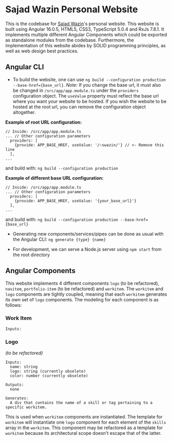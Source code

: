 # Sajad Wazin Personal Website

This is the codebase for [Sajad Wazin](https://linkedin.ca/in/sajad-wazin)'s personal website. 
This website is built using Angular 16.0.5, HTML5, CSS3, TypeScript 5.0.4 and RxJs 7.8.1.
It implements multiple different Angular Components which could be exported as standalone modules
from the codebase. Furthermore, the implementation of this website abides by SOLID programming
principles, as well as web design best practices.

## Angular CLI

- To build the website, one can use `ng build --configuration production --base-href={base_url}`. *Note:*
  If you change the base url, it must also be changed in `/src/app/app.module.ts` under the `providers`
  configuration object. The `useValue` property must reflect the base url where you want your website
  to be hosted. If you wish the website to be hosted at the root url, you can remove the configuration
  object altogether.

  
__Example of root URL configuration:__

```
// Inside: /src/app/app.module.ts
... // Other configuration parameters
  providers: [
    {provide: APP_BASE_HREF, useValue: '/~swazin/'} // <- Remove this line
  ],
...
```
and build with: ``ng build --configuration production``

__Example of different base URL configuration:__
```
// Inside: /src/app/app.module.ts
... // Other configuration parameters
  providers: [
    {provide: APP_BASE_HREF, useValue: '{your_base_url}'} 
  ],
...
```
and build with: `ng build --configuration production --base-href={base_url}`

- Generating new components/services/pipes can be done as usual with the Angular CLI:
  `ng generate {type} {name}`


- For development, we can serve a Node.js server using `npm start` from the root directory

## Angular Components

This website implements 4 different components `logo` (to be refactored), `navitem`, `portfolio-item`
(to be refactored) and `workitem`. The `workitem` and `logo` components are tightly coupled, meaning
that each `workitem` generates its own set of `logo` components. The modeling for each component is 
as follows:

### Work Item
```
Inputs:
```

### Logo 
*(to be refactored)*
```
Inputs: 
  name: string
  logo: string (currently obselete)
  color: number (currently obselete)
  
Outputs:
  none
  
Generates:
  A div that contains the name of a skill or tag pertaining to a specific workitem.
```

This is used when `workitem` components are instantiated. The template for `workitem` will instantiate
one `logo` component for each element of the `skills` array in the `workitem`. This component may be
refactored as a template for `workitem` because its architectural scope doesn't escape that of the latter. 
